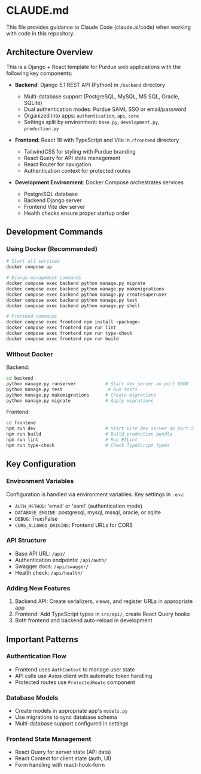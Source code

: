 # CLAUDE.md

This file provides guidance to Claude Code (claude.ai/code) when working with code in this repository.

## Architecture Overview

This is a Django + React template for Purdue web applications with the following key components:

- **Backend**: Django 5.1 REST API (Python) in `/backend` directory
  - Multi-database support (PostgreSQL, MySQL, MS SQL, Oracle, SQLite)
  - Dual authentication modes: Purdue SAML SSO or email/password
  - Organized into apps: `authentication`, `api`, `core`
  - Settings split by environment: `base.py`, `development.py`, `production.py`

- **Frontend**: React 18 with TypeScript and Vite in `/frontend` directory
  - TailwindCSS for styling with Purdue branding
  - React Query for API state management
  - React Router for navigation
  - Authentication context for protected routes

- **Development Environment**: Docker Compose orchestrates services
  - PostgreSQL database
  - Backend Django server
  - Frontend Vite dev server
  - Health checks ensure proper startup order

## Development Commands

### Using Docker (Recommended)

```bash
# Start all services
docker compose up

# Django management commands
docker compose exec backend python manage.py migrate
docker compose exec backend python manage.py makemigrations
docker compose exec backend python manage.py createsuperuser
docker compose exec backend python manage.py test
docker compose exec backend python manage.py shell

# Frontend commands
docker compose exec frontend npm install <package>
docker compose exec frontend npm run lint
docker compose exec frontend npm run type-check
docker compose exec frontend npm run build
```

### Without Docker

Backend:
```bash
cd backend
python manage.py runserver           # Start dev server on port 8000
python manage.py test                 # Run tests
python manage.py makemigrations      # Create migrations
python manage.py migrate             # Apply migrations
```

Frontend:
```bash
cd frontend
npm run dev                          # Start Vite dev server on port 5173
npm run build                        # Build production bundle
npm run lint                         # Run ESLint
npm run type-check                   # Check TypeScript types
```

## Key Configuration

### Environment Variables
Configuration is handled via environment variables. Key settings in `.env`:
- `AUTH_METHOD`: 'email' or 'saml' (authentication mode)
- `DATABASE_ENGINE`: postgresql, mysql, mssql, oracle, or sqlite
- `DEBUG`: True/False
- `CORS_ALLOWED_ORIGINS`: Frontend URLs for CORS

### API Structure
- Base API URL: `/api/`
- Authentication endpoints: `/api/auth/`
- Swagger docs: `/api/swagger/`
- Health check: `/api/health/`

### Adding New Features
1. Backend API: Create serializers, views, and register URLs in appropriate app
2. Frontend: Add TypeScript types in `src/api/`, create React Query hooks
3. Both frontend and backend auto-reload in development

## Important Patterns

### Authentication Flow
- Frontend uses `AuthContext` to manage user state
- API calls use Axios client with automatic token handling
- Protected routes use `ProtectedRoute` component

### Database Models
- Create models in appropriate app's `models.py`
- Use migrations to sync database schema
- Multi-database support configured in settings

### Frontend State Management
- React Query for server state (API data)
- React Context for client state (auth, UI)
- Form handling with react-hook-form